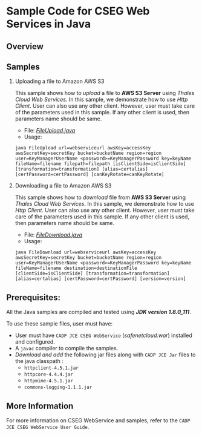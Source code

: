 # Sample Code for CSEG Web Services in Java

## Overview

## Samples

1. Uploading a file to Amazon AWS S3

    This sample shows how to *upload* a file to **AWS S3 Server** using *Thales Cloud Web Services*. In this sample, we demonstrate how to use *Http Client*. 
    User can also use any other client. However, user must take care of the parameters used in this sample. If any other client is used, then parameters name should be same.

    * File: [*FileUpload.java*](FileUpload.java)
    * Usage: 
    ```shell
    java FileUpload url=webserviceurl awsKey=accessKey awsSecretKey=secretKey bucket=bucketName region=region user=KeyManagerUserName <password>=KeyManagerPassword key=keyName fileName=filename filepath=filepath [isClientSide=isClientSide] [transformation=transformation] [alias=certalias] [certPassword=certPassword] [canKeyRotate=canKeyRotate]
    ```

1. Downloading a file to Amazon AWS S3

    This sample shows how to *download* file from **AWS S3 Server** using *Thales Cloud Web Services*. In this sample, we demonstrate how to use *Http Client*. 
    User can also use any other client. However, user must take care of the parameters used in this sample. If any other client is used, then parameters name should be same.
    
    * File: [*FileDownload.java*](FileDownload.java)
    * Usage: 
    ```shell
    java FileDownload url=webserviceurl awsKey=accessKey awsSecretKey=secretKey bucket=bucketName region=region user=KeyManagerUserName <password>=KeyManagerPassword key=keyName fileName=filename destination=destinationFile [clientSide=isClientSide] [transformation=transformation] [alias=certalias] [certPassword=certPassword] [version=version]
    ```

## Prerequisites: 

All the Java samples are compiled and tested using ***JDK version 1.8.0_111***.

To use these sample files, user must have:
- User must have `CADP JCE CSEG WebService` (*safenetcloud.war*) installed and configured.
- A `javac` compiler to compile the samples.
- *Download and add* the following jar files along with `CADP JCE Jar` files to the java classpath  :
	- `httpclient-4.5.1.jar`
    - `httpcore-4.4.4.jar`
    - `httpmime-4.5.1.jar`
    - `commons-logging-1.1.1.jar`

## More Information

For more information on CSEG WebService and samples, refer to the `CADP JCE CSEG WebService User Guide`.
